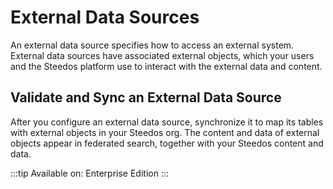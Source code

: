 # External Data Sources

An external data source specifies how to access an external system. External data sources have associated external objects, which your users and the Steedos platform use to interact with the external data and content.

## Validate and Sync an External Data Source

After you configure an external data source, synchronize it to map its tables with external objects in your Steedos org. The content and data of external objects appear in federated search, together with your Steedos content and data.

:::tip
Available on: Enterprise Edition
:::

<!-- ---
title: 外部数据源
description: 华炎魔方使用 mongodb 数据库作为默认数据源，支持直接连接第三方系统的数据源。
---

华炎魔方使用 [mongodb](https://www.mongodb.com/) 数据库作为默认数据源，该默认数据源是必须的，而且无法使用其他数据库作为默认数据源。

考虑在很多场景下我们会需要连接第三方系统的数据源，以在华炎魔方上展示、统计甚至维护这些第三方数据源上的数据，所以我们做了大量开发来让华炎魔方支持直接连接各种类型的外部数据源。

## 连接外部数据源可以做什么？

在华炎魔方上连接了外部数据源后，我们可以按这些外部数据源上的各个表结构来配置其对应的华炎魔方外部数据源对象，然后就可以像使用默认数据源对象一样使用这些对象。

在默认数据源对象上有的功能大部分在外部数据源对象上也有，目前已知的区别有：

| 功能 | 默认数据源 | 外部数据源 |
|:---:|----|----|
| 对象权限 | 完全支持 | 有限支持 |
| 内置字段 | 全部 | 无 |
| 字段类型 | 所有 | 部分 |

* 外部数据源只支持有限的对象权限功能，比如不支持配置某些用户只能看到属性自己的记录，而管理员可以看到所有记录。
* 外部数据源没有任何基础字段及其功能，比如所有者、创建人、创建时间、主分部等；如果需要只能额外在对应的对象上新建相关字段并实现相关功能。
* 外部数据源只支持部分字段类型，比如关系型数据库不支持数组类型字段。

## 配置外部数据源

要想连接外部数据源，我们首先需要在”设置“应用的”对象设置→外部数据源“界面配置对应的外部数据源。

 ![](https://console.steedos.cn/api/files/images/etkGP7eubmCNAQrkx)

* 在配置连接属性时，”连接数据库的URL“与”其他连接选项“二者选填一个即可不用都填写。
* 当勾选“Debug”属性时，该数据源下所有请求的SQL语句都将在服务端控制台输出日志用于调试。
* 配置完成后，可以在该外部数据源记录详细界面右上角点击“测试连接”按钮来测试配置的参数是否正确，当提示连接成功即表示配置生效了。


<alert type="info">
“Debug”开关是用于调试目的，如果是在生产环境中打开该开关，调试完成后请不要忘记把它关闭。

</alert>

### MongoDB

连接数据库的URL：当在开发环境未配置密码时，格式如：`mongodb://127.0.0.1:27017/steedos`，生产环境会配置密码，其格式如：`mongodb://userUsername:userPassword@127.0.0.1:27017/steedos?replicaSet=rs0`

其他连接选项：按实际配置填上相关内容即可。

### MySQL

连接数据库的URL：其格式如：`mysql://userUsername:userPassword@192.168.0.33:13306/driver-test`

其他连接选项：按实际配置填上相关内容即可。

### SQL Server

连接数据库的URL：其格式如：`mssql://userUsername:userPassword@192.168.0.135:1433/driver-test`

其他连接选项：按实际配置填上相关内容即可。

### PostgreSQL

连接数据库的URL：其格式如：`postgresql://userUsername:userPassword@192.168.0.194:5432/test `

其他连接选项：按实际配置填上相关内容即可。

### Oracle

敬请期待。。。

## 配置外部数据源对象

外部数据源配置好后，接下来我们可以在该数据源详细界面底部找到对象子表，然后按照该数据源下计划要在华炎魔方上访问的表的表结构分别创建对应的对象及字段。

### 配置对象

跟配置默认数据源下的对象方式是一样的，不过在对象上需要把“数据源”选项配置为正确的外部数据源，而不是选择默认数据源。

另外鉴于华炎魔方的对象“API名称”有自己的命名规范，很可能无法把“API名称”配置成数据源上对应的实际的表名称，这时可以额外在对象的“外部数据源”栏下的“数据库表名称”属性框中输入实际的表名称来配置表名。

### 配置对象字段

跟配置默认数据源下的对象字段方式是一样的，在对象详细界面的“对象字段”子表上按该对象的实际字段情况依次新建相关字段即可。

其中“外部数据源”栏下相关属性需要配置下：

* 数据库字段名：当该字段下的“字段名”属性填写的名称与该外部数据源上对应的表中字段名不一致的时候，必须在这里填入对应表中的实际字段名。
* 主键：当某个字段在其外部数据源上对应的表中被配置为主键时，这里需要对应的勾选为主键字段。
* 自增：当某个字段在其外部数据源上对应的表中被配置为自增字段时，这里需要对应的勾选为自增字段。


<alert type="tip">
在华炎魔方中，所有的外部数据源对象都必须要配置主键字段，否则无法启用该对象。

</alert>

### 启用对象

在按上述步骤配置好外部数据源对象及其字段后，就可以通过再次编辑该对象，把其中的“启用”勾选框勾选上然后保存来启用该对象。

只有启用成功的对象才能正常加载到华炎魔方，如果您在启用对象时遇到错误提示，请按相关提示修正该对象或其字段配置。

### 预览测试

跟默认数据源下的对象一样，外部数据源对象启用成功后，我们也可以点击该对象配置界面右上角的预览按钮来查看和测试该对象的相关功能。

## 在应用中展示外部数据源对象

与默认数据源上的对象一样，可以把对象作为菜单加到某个应用中，整个配置过程及功能上完全没有任何区别。

可以在“设置”应用中进入“用户界面→选项卡”，然后新建对应的选项卡：

* 类型：选择对象，而不是其他类型。
* 对象：从下拉菜单中选择该选项卡关联的外部数据源对象。
* 显示在手机菜单中：需要显示在手机菜单中的话请勾选。
* 显示在桌面菜单中：需要显示在桌面菜单中的话请勾选。

然后再进入“设置”应用的“应用程序→应用程序”界面，新建一个新应用或者选择已有应用，然后在应用的“选项卡”属性中选择刚设置的几个选项卡。

设置完成后，您就可以在相关应用中看到上面配置过的外部数据源对象了。 -->